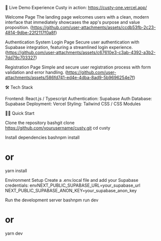 🚀 Live Demo
Experience Custy in action: https://custy-one.vercel.app/



Welcome Page
The landing page welcomes users with a clean, modern interface that immediately showcases the app's purpose and value proposition.
(https://github.com/user-attachments/assets/ccdb53fb-2c23-4814-9dbe-22f2117f0a8f)

Authentication System
Login Page
Secure user authentication with Supabase integration, featuring a streamlined login experience.
(https://github.com/user-attachments/assets/c67610e3-c3ab-4392-a3b2-7dd79c703327)

Registration Page
Simple and secure user registration process with form validation and error handling.
(https://github.com/user-attachments/assets/586fd741-ed4e-4dba-8ad9-5b9696254e7f)



🛠️ Tech Stack

Frontend: React.js / Typescript
Authentication: Supabase Auth
Database: Supabase
Deployment: Vercel
Styling: Tailwind CSS / CSS Modules

🏃‍♂️ Quick Start

Clone the repository
bashgit clone https://github.com/yourusername/custy.git
cd custy

Install dependencies
bashnpm install
# or
yarn install

Environment Setup
Create a .env.local file and add your Supabase credentials:
envNEXT_PUBLIC_SUPABASE_URL=your_supabase_url
NEXT_PUBLIC_SUPABASE_ANON_KEY=your_supabase_anon_key

Run the development server
bashnpm run dev
# or
yarn dev
